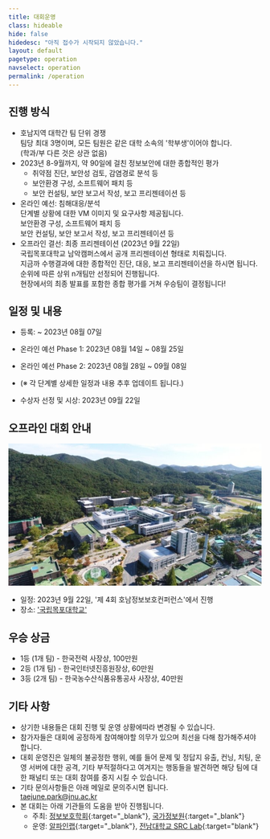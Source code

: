 ```yaml
---
title: 대회운영
class: hideable
hide: false
hidedesc: "아직 접수가 시작되지 않았습니다."
layout: default
pagetype: operation
navselect: operation
permalink: /operation
---
```


## 진행 방식
* 호남지역 대학간 팀 단위 경쟁  
   팀당 최대 3명이며, 모든 팀원은 같은 대학 소속의 '학부생'이어야 합니다.  
   (학과/부 다른 것은 상관 없음)
* 2023년 8-9월까지, 약 90일에 걸친 정보보안에 대한 종합적인 평가  
   - 취약점 진단, 보안성 검토, 감염경로 분석 등  
   - 보안환경 구성, 소프트웨어 패치 등  
   - 보안 컨설팅, 보안 보고서 작성, 보고 프리젠테이션 등  
* 온라인 예선: 침해대응/분석  
   단계별 상황에 대한 VM 이미지 및 요구사항 제공됩니다.  
   보안환경 구성, 소프트웨어 패치 등  
   보안 컨설팅, 보안 보고서 작성, 보고 프리젠테이션 등  
* 오프라인 결선: 최종 프리젠테이션 (2023년 9월 22일)  
   국립목포대학교 남악캠퍼스에서 공개 프리젠테이션 형태로 치뤄집니다.  
   지금까 수행결과에 대한 종합적인 진단, 대응, 보고 프리젠테이션을 하시면 됩니다.  
   순위에 따른 상위 n개팀만 선정되어 진행됩니다.  
   현장에서의 최종 발표를 포함한 종합 평가를 거쳐 우승팀이 결정됩니다!  

## 일정 및 내용

* 등록: ~ 2023년 08월 07일   
*  온라인 예선 Phase 1: 2023년 08월 14일 ~ 08월 25일
*  온라인 예선 Phase 2: 2023년 08월 28일 ~ 09월 08일
* (※ 각 단계별 상세한 일정과 내용 추후 업데이트 됩니다.)  

* 수상자 선정 및 시상: 2023년 09월 22일  
   
## 오프라인 대회 안내
![](/assets/img/mokpo.png)  
* 일정: 2023년 9월 22일, '제 4회 호남정보보호컨퍼런스'에서 진행  
* 장소: ['국립목포대학교'](https://www.mokpo.ac.kr/)  

## 우승 상금
* 1등 (1개 팀) - 한국전력 사장상, 100만원  
* 2등 (1개 팀) - 한국인터넷진흥원장상, 60만원  
* 3등 (2개 팀) - 한국농수산식품유통공사 사장상, 40만원  

## 기타 사항
* 상기한 내용들은 대회 진행 및 운영 상황에따라 변경될 수 있습니다.  
* 참가자들은 대회에 공정하게 참여해야할 의무가 있으며 최선을 다해 참가해주셔야 합니다.  
* 대회 운영진은 일체의 불공정한 행위, 예를 들어 문제 및 정답지 유출, 컨닝, 치팅, 운영 서버에 대한 공격, 기타 부적절하다고 여겨지는 행동들을 발견하면 해당 팀에 대한 패널티 또는 대회 참여를 중지 시킬 수 있습니다.  
* 기타 문의사항들은 아래 메일로 문의주시면 됩니다.  
   [taejune.park@jnu.ac.kr](mailto:taejune.park@jnu.ac.kr)  
* 본 대회는 아래 기관들의 도움을 받아 진행됩니다.  
  * 주최: [정보보호학회](https://www.kepco.co.kr/){:target="_blank"}, [국가정보원](https://nis.go.kr/){:target="_blank"}  
  * 운영: [알파인랩](https://alpinelab.io/){:target="_blank"}, [전남대학교 SRC Lab](https://src-jnu.ac.kr){:target="blank"}  
